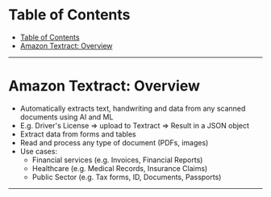 # Table of Contents

- [Table of Contents](#table-of-contents)
- [Amazon Textract: Overview](#amazon-textract-overview)

---

# Amazon Textract: Overview

- Automatically extracts text, handwriting and data from any scanned documents using AI and ML
- E.g. Driver's License => upload to Textract => Result in a JSON object
- Extract data from forms and tables
- Read and process any type of document (PDFs, images)
- Use cases:
  - Financial services (e.g. Invoices, Financial Reports)
  - Healthcare (e.g. Medical Records, Insurance Claims)
  - Public Sector (e.g. Tax forms, ID, Documents, Passports)

---
